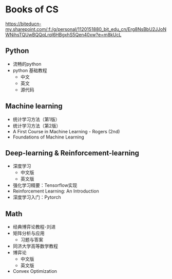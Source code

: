 # Books of CS
https://biteducn-my.sharepoint.com/:f:/g/personal/1120151880_bit_edu_cn/Erg8NsBbU2JJoNWNihsTQUwBQQqLrql6HBgxhS5Qen40xw?e=m8kUcL
## Python
- 流畅的python
- python 基础教程
  - 中文
  - 英文
  - 源代码
## Machine learning
- 统计学习方法（第1版）
- 统计学习方法（第2版）
- A First Course in Machine Learning - Rogers (2nd)
- Foundations of Machine Learning
## Deep-learning & Reinforcement-learning
- 深度学习
  - 中文版
  - 英文版
- 强化学习精要：Tensorflow实现
- Reinforcement Learning: An Introduction
- 深度学习入门：Pytorch
## Math
- 经典博弈论教程-刘进
- 矩阵分析与应用
  - 习题与答案
- 同济大学高等数学教程
- 博弈论
  - 中文版
  - 英文版
- Convex Optimization
